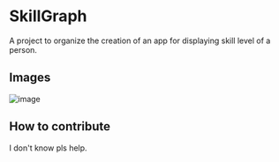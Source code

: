 # SkillGraph
A project to organize the creation of an app for displaying skill level of a person.

## Images
![image](https://user-images.githubusercontent.com/73781428/201486653-9613edf0-4ef2-45cb-b210-dd4cc96bbd63.png)


## How to contribute
I don't know pls help.
